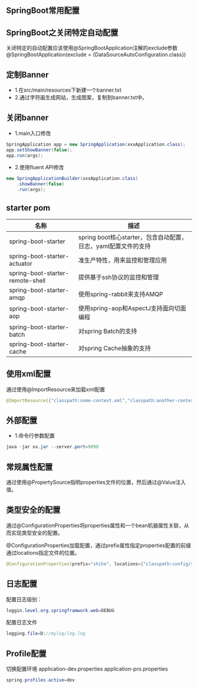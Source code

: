 ## SpringBoot常用配置

## SpringBoot之关闭特定自动配置

关闭特定的自动配置应该使用@SpringBootApplication注解的exclude参数
@SpringBootApplication(exclude = {DataSourceAutoConfiguration.class})

## 定制Banner
- 1.在src/main/resources下新建一个banner.txt
- 2.通过字符画生成网站，生成图案，复制到banner.txt中。

## 关闭banner
- 1.main入口修改
```java
SpringApplication app = new SpringApplication(xxxApplication.class);
app.setShowBanner(false);
app.run(args);
```
- 2.使用fluent API修改
```java
new SpringApplicationBuilder(xxxApplication.class)
    .showBanner(false)
    .run(args);
```
## starter pom

|  名称   | 描述  |
|  ----  | ----  |
| spring-boot-starter  | spring boot核心starter，包含自动配置，日志，yaml配置文件的支持 |
| spring-boot-starter-actuator  | 准生产特性，用来监控和管理应用 |
| spring-boot-starter-remote-shell  | 提供基于ssh协议的监控和管理 |
| spring-boot-starter-amqp  | 使用spring-rabbit来支持AMQP |
| spring-boot-starter-aop  | 使用spring-aop和AspectJ支持面向切面编程 |
| spring-boot-starter-batch  | 对spring Batch的支持 |
| spring-boot-starter-cache  | 对spring Cache抽象的支持 |


## 使用xml配置
通过使用@ImportResource来加载xml配置
```java
@ImportResource({"classpath:some-context.xml","classpath:another-context.xml"})
```

## 外部配置
- 1.命令行参数配置
```java
java -jar xx.jar --server.port=9090
```

## 常规属性配置
通过使用@PropertySource指明properties文件的位置，然后通过@Value注入值。

## 类型安全的配置
通过@ConfigurationProperties将properties属性和一个bean机器属性关联，从而实现类型安全的配置。

@ConfigurationProperties加载配置，通过prefix属性指定properties配置的前缀
通过locations指定文件的位置。
```java
@ConfigurationProperties(prefix="shihe", locations={"classpath:config/shihe.properties"})
```

## 日志配置
配置日志级别：
```java
loggin.level.org.springframwork.web=DEBUG
```
配置日志文件
```java
logging.file=D://mylog/log.log
```
## Profile配置
切换配置环境
application-dev.properties
application-pro.properties
```java
spring.profiles.active=dev
```


